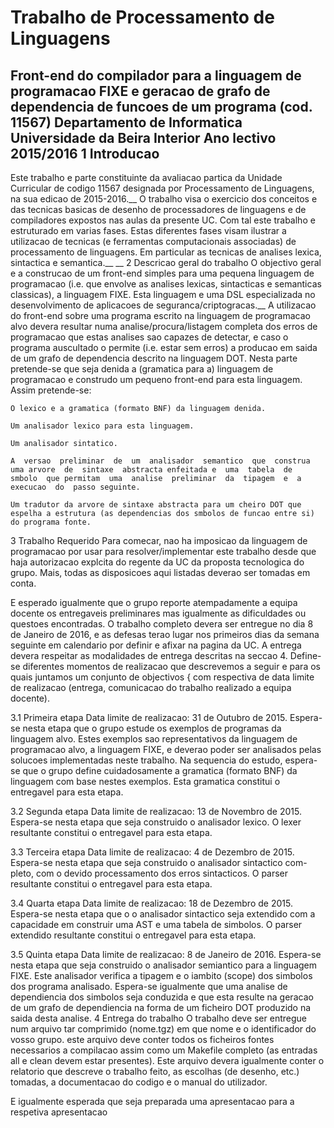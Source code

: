 
Trabalho de Processamento de Linguagens
======
Front-end do compilador para a linguagem de programacao FIXE e geracao de grafo de dependencia de funcoes de um programa (cod.  11567)
Departamento de Informatica
Universidade da Beira Interior
Ano lectivo 2015/2016
1    Introducao
------
Este trabalho e parte constituinte da avaliacao partica da Unidade Curricular de codigo 11567 designada por Processamento de Linguagens, na sua edicao de 2015-2016.__
O  trabalho  visa  o  exercicio  dos  conceitos  e  das  tecnicas  basicas  de  desenho de processadores de linguagens e de compiladores expostos nas aulas da presente UC. Com tal este trabalho e estruturado em varias fases.  Estas diferentes fases visam ilustrar a utilizacao de tecnicas (e ferramentas computacionais associadas) de processamento de linguagens.  Em particular as tecnicas de analises lexica, sintactica e semantica.__
__
2    Descricao geral do trabalho
O objectivo geral e a construcao de um front-end simples para uma pequena linguagem de programacao (i.e.  que envolve as analises lexicas, sintacticas e semanticas classicas), a linguagem FIXE. Esta linguagem e uma DSL especializada no desenvolvimento de aplicacoes de seguranca/criptogracas.__
A utilizacao do front-end sobre uma programa escrito na linguagem de programacao alvo devera resultar numa analise/procura/listagem completa dos erros de programacao que estas analises sao capazes de detectar, e caso o programa auscultado o permite (i.e.  estar sem erros) a producao em saida de um grafo de dependencia descrito na linguagem DOT.
Nesta parte pretende-se que seja denida a (gramatica para a) linguagem de  programacao  e  construdo  um  pequeno front-end para  esta  linguagem.
Assim pretende-se:

	O lexico e a gramatica (formato BNF) da linguagem denida.

	Um analisador lexico para esta linguagem.

	Um analisador sintatico.

	A  versao  preliminar  de  um  analisador  semantico  que  construa  uma arvore  de  sintaxe  abstracta enfeitada e  uma  tabela  de  smbolo  que permitam  uma  analise  preliminar  da  tipagem  e  a  execucao  do  passo seguinte.

	Um tradutor da arvore de sintaxe abstracta para um cheiro DOT que espelha a estrutura (as dependencias dos smbolos de funcao entre si) do programa fonte.



3    Trabalho Requerido
Para comecar, nao ha imposicao da linguagem de programacao por usar para resolver/implementar este trabalho desde que haja autorizacao explcita do regente da UC da proposta tecnologica do grupo.  Mais, todas as disposicoes aqui listadas deverao ser tomadas em conta.

E esperado igualmente que o grupo reporte atempadamente a equipa docente os entregaveis preliminares mas igualmente as dificuldades ou questoes encontradas.
O trabalho completo devera ser entregue no dia 8 de Janeiro de 2016, e as defesas terao lugar nos primeiros dias da semana seguinte em calendario por definir e afixar na pagina da UC. A entrega devera respeitar as modalidades de entrega descritas na seccao  4.
Define-se diferentes momentos de realizacao que descrevemos a seguir e para os quais juntamos um conjunto de objectivos { com respectiva de data limite  de  realizacao  (entrega,  comunicacao  do  trabalho  realizado  a  equipa docente).



3.1    Primeira etapa
Data limite de realizacao:  31 de Outubro de 2015.
Espera-se nesta etapa que o grupo estude os exemplos de programas da linguagem alvo.  Estes exemplos sao representativos da linguagem de programacao alvo, a linguagem FIXE, e deverao poder ser analisados pelas solucoes implementadas neste trabalho.
Na  sequencia  do  estudo,  espera-se  que  o  grupo  define  cuidadosamente a gramatica (formato BNF) da linguagem com base nestes exemplos.  Esta gramatica constitui o entregavel para esta etapa.



3.2    Segunda etapa
Data limite de realizacao:  13 de Novembro de 2015.
Espera-se  nesta  etapa  que  seja  construido  o  analisador  lexico.   O
lexer
resultante constitui o entregavel para esta etapa.



3.3    Terceira etapa
Data limite de realizacao:  4 de Dezembro de 2015.
Espera-se  nesta  etapa  que  seja  construido  o  analisador  sintactico  com-
pleto, com o devido processamento dos erros sintacticos.  O
parser
resultante
constitui o entregavel para esta etapa.



3.4    Quarta etapa
Data limite de realizacao:  18 de Dezembro de 2015.
Espera-se nesta etapa que o o analisador sintactico seja extendido com a  capacidade  em  construir  uma  AST  e  uma  tabela  de  simbolos.   O
parser extendido resultante constitui o entregavel para esta etapa.



3.5    Quinta etapa
Data limite de realizacao:  8 de Janeiro de 2016.
Espera-se nesta etapa que seja construido o analisador semiantico para a linguagem FIXE. Este analisador verifica a tipagem e o iambito (scope) dos
simbolos dos programa analisado.  Espera-se igualmente que uma analise de dependiencia  dos  simbolos  seja  conduzida  e  que  esta  resulte  na  geracao  de
um grafo de dependiencia na forma de um ficheiro DOT produzido na saida desta analise.
4    Entrega do trabalho
O  trabalho  deve  ser  entregue  num  arquivo  tar  comprimido  (nome.tgz)  em que nome e o identificador do vosso grupo.  este arquivo deve conter todos os ficheiros fontes necessarios a compilacao assim como um Makefile completo (as entradas all e clean devem estar presentes).
Este arquivo devera igualmente conter o relatorio que descreve o trabalho feito,  as  escolhas  (de  desenho,  etc.)   tomadas,  a  documentacao  do  codigo e  o  manual  do  utilizador.

E  igualmente  esperada  que  seja  preparada  uma apresentacao para a respetiva apresentacao
